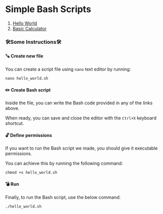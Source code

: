 # Simple Bash Scripts

1. [Hello World](hello_world.sh)
2. [Basic Calculator](basic_calculator.sh)

### 🛠Some Instructions🛠 </p>

#### 🪚 Create new file

You can create a script file using `nano` text editor by running: </p>
`nano hello_world.sh`

#### ✏️ Create Bash script

Inside the file, you can write the Bash code provided in any of the links above. </p>

When ready, you can save and close the editor with the `Ctrl+X` keyboard shortcut. </p>

#### 🔓 Define permissions

If you want to run the Bash script we made, you should give it executable permissions. </p>

You can achieve this by running the following command: </p>

`chmod +x hello_world.sh`

#### 💣 Run

Finally, to run the Bash script, use the below command: </p>
 `./hello_world.sh`

